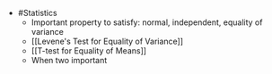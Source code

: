 - #Statistics
	- Important property to satisfy: normal, independent, equality of variance
	- [[Levene's Test for Equality of Variance]]
	- [[T-test for Equality of Means]]
	- When two important